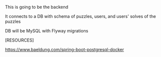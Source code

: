 This is going to be the backend 

It connects to a DB with schema of puzzles, users, and users' solves of the puzzles

DB will be MySQL with Flyway migrations

[RESOURCES]

https://www.baeldung.com/spring-boot-postgresql-docker